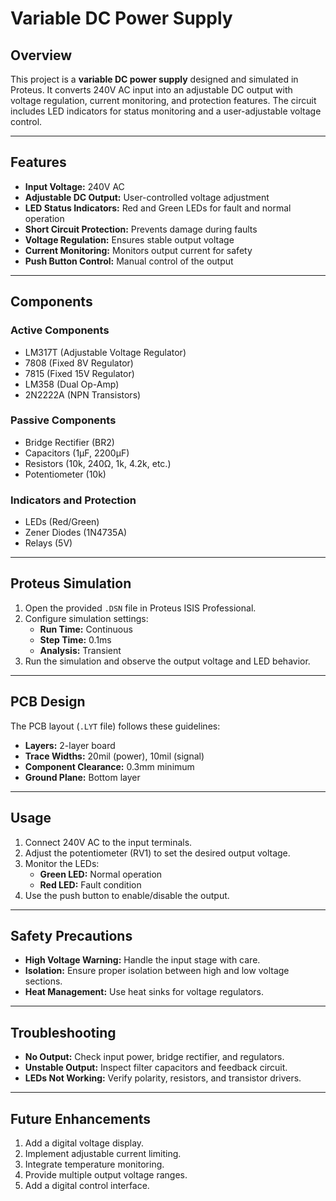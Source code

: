 # Variable DC Power Supply

## Overview
This project is a **variable DC power supply** designed and simulated in Proteus. It converts 240V AC input into an adjustable DC output with voltage regulation, current monitoring, and protection features. The circuit includes LED indicators for status monitoring and a user-adjustable voltage control.

---

## Features
- **Input Voltage:** 240V AC
- **Adjustable DC Output:** User-controlled voltage adjustment
- **LED Status Indicators:** Red and Green LEDs for fault and normal operation
- **Short Circuit Protection:** Prevents damage during faults
- **Voltage Regulation:** Ensures stable output voltage
- **Current Monitoring:** Monitors output current for safety
- **Push Button Control:** Manual control of the output

---

## Components
### Active Components
- LM317T (Adjustable Voltage Regulator)
- 7808 (Fixed 8V Regulator)
- 7815 (Fixed 15V Regulator)
- LM358 (Dual Op-Amp)
- 2N2222A (NPN Transistors)

### Passive Components
- Bridge Rectifier (BR2)
- Capacitors (1μF, 2200μF)
- Resistors (10k, 240Ω, 1k, 4.2k, etc.)
- Potentiometer (10k)

### Indicators and Protection
- LEDs (Red/Green)
- Zener Diodes (1N4735A)
- Relays (5V)

---

## Proteus Simulation
1. Open the provided `.DSN` file in Proteus ISIS Professional.
2. Configure simulation settings:
   - **Run Time:** Continuous
   - **Step Time:** 0.1ms
   - **Analysis:** Transient
3. Run the simulation and observe the output voltage and LED behavior.

---

## PCB Design
The PCB layout (`.LYT` file) follows these guidelines:
- **Layers:** 2-layer board
- **Trace Widths:** 20mil (power), 10mil (signal)
- **Component Clearance:** 0.3mm minimum
- **Ground Plane:** Bottom layer

---

## Usage
1. Connect 240V AC to the input terminals.
2. Adjust the potentiometer (RV1) to set the desired output voltage.
3. Monitor the LEDs:
   - **Green LED:** Normal operation
   - **Red LED:** Fault condition
4. Use the push button to enable/disable the output.

---

## Safety Precautions
- **High Voltage Warning:** Handle the input stage with care.
- **Isolation:** Ensure proper isolation between high and low voltage sections.
- **Heat Management:** Use heat sinks for voltage regulators.

---

## Troubleshooting
- **No Output:** Check input power, bridge rectifier, and regulators.
- **Unstable Output:** Inspect filter capacitors and feedback circuit.
- **LEDs Not Working:** Verify polarity, resistors, and transistor drivers.

---

## Future Enhancements
1. Add a digital voltage display.
2. Implement adjustable current limiting.
3. Integrate temperature monitoring.
4. Provide multiple output voltage ranges.
5. Add a digital control interface.
